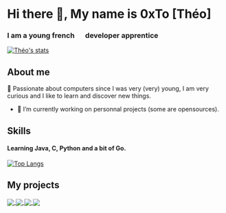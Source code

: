 # Hi there 👋, My name is 0xTo [Théo]
### I am a young french <img src="https://media0.giphy.com/media/x8r9ko36SAFSoMnFN1/giphy.gif?cid=790b7611659a542c656387ad297081e84810a66d8a897c0a&rid=giphy.gif&ct=g" width="17" height="12"> developer apprentice<br />

[![Théo's stats](https://github-readme-stats.vercel.app/api?username=TheoM-E&show_icons=true&count_private=true&include_all_commits=true&theme=onedark&hide=prs,contribs)](https://github.com/TheoM-e/)<br />

## About me
🌠 Passionate about computers since I was very (very) young, I am very curious and I like to learn and discover new things. <br />

- 🔭 I’m currently working on personnal projects (some are opensources).  

## Skills
#### Learning Java, C, Python and a bit of Go.

[![Top Langs](https://github-readme-stats.vercel.app/api/top-langs/?username=TheoM-e&layout=compact)](https://github.com/TheoM-e/)

## My projects

<a href="https://github.com/TheoM-e/Satoshi">
  <img align="center" src="https://github-readme-stats.vercel.app/api/pin/?username=TheoM-e&repo=Satoshi&show_owner=true)" />
</a>
<a href="https://github.com/TheoM-e/Piscine42">
  <img align="center" src="https://github-readme-stats.vercel.app/api/pin/?username=TheoM-e&repo=Piscine42&show_owner=true)"  />
</a>
<a href="https://github.com/TheoM-e/All-42-subjects">
  <img align="center" src="https://github-readme-stats.vercel.app/api/pin/?username=TheoM-e&repo=All-42-subjects&show_owner=true)">
</a>
<a href="https://github.com/TheoM-e/BingoMC">
  <img align="center" src="https://github-readme-stats.vercel.app/api/pin/?username=TheoM-e&repo=BingoMC&show_owner=true)">
</a>
